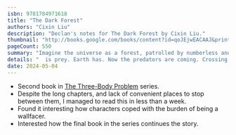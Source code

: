 ```yaml
---
isbn: 9781784971618
title: "The Dark Forest"
authors: "Cixin Liu"
description: "Declan's notes for The Dark Forest by Cixin Liu."
thumbnail: "http://books.google.com/books/content?id=qoJEjwEACAAJ&printsec=frontcover&img=1&zoom=5&source=gbs_api"
pageCount: 550
summary: "Imagine the universe as a forest, patrolled by numberless and nameless predators. In this forest, stealth is survival – any civilisation that reveals its location"
details: "  is prey. Earth has. Now the predators are coming. Crossing light years, they will reach Earth in four centuries' time. But the sophons, their extra-dimensional agents and saboteurs, are already here. Only the individual human mind remains immune to their influence. This is the motivation for the Wallfacer Project, a last-ditch defence that grants four individuals almost absolute power to design secret strategies, hidden through deceit and misdirection from human and alien alike. Three of the Wallfacers are influential statesmen and scientists, but the fourth is a total unknown. Luo Ji, an unambitious Chinese astronomer, is baffled by his new status. All he knows is that he's the one Wallfacer that Trisolaris wants dead."
date: 2024-05-04
---
```

- Second book in [The Three-Body Problem](/reading/9781784971571/) series.
- Despite the long chapters, and lack of convenient places to stop between them, I managed to read this in less than a week.
- Found it interesting how characters coped with the burden of being a wallfacer.
- Interested how the final book in the series continues the story.